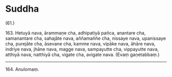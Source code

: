 

# Suddha







(61.)

163\. Hetuyā nava, ārammaṇe cha, adhipatiyā pañca, anantare cha, samanantare cha, sahajāte nava, aññamaññe cha, nissaye nava, upanissaye cha, purejāte cha, āsevane cha, kamme nava, vipāke nava, āhāre nava, indriye nava, jhāne nava, magge nava, sampayutte cha, vippayutte nava, atthiyā nava, natthiyā cha, vigate cha, avigate nava. (Evaṃ gaṇetabbaṃ.)

---

164\. Anulomaṃ.





